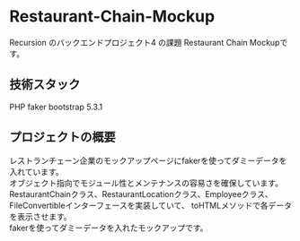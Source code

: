 # Restaurant-Chain-Mockup
Recursion のバックエンドプロジェクト4 の課題 Restaurant Chain Mockupです。
## 技術スタック
PHP
faker
bootstrap 5.3.1

## プロジェクトの概要
レストランチェーン企業のモックアップページにfakerを使ってダミーデータを入れています。<br>
オブジェクト指向でモジュール性とメンテナンスの容易さを確保しています。<br>
RestaurantChainクラス、RestaurantLocationクラス、Employeeクラス、FileConvertibleインターフェースを実装していて、
toHTMLメソッドで各データを表示させます。<br>
fakerを使ってダミーデータを入れたモックアップです。
